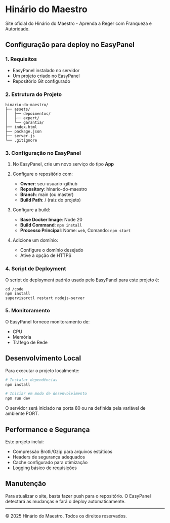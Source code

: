 # Hinário do Maestro

Site oficial do Hinário do Maestro - Aprenda a Reger com Franqueza e Autoridade.

## Configuração para deploy no EasyPanel

### 1. Requisitos

- EasyPanel instalado no servidor
- Um projeto criado no EasyPanel
- Repositório Git configurado

### 2. Estrutura do Projeto

```
hinario-do-maestro/
├── assets/
│   ├── depoimentos/
│   ├── expert/
│   └── garantia/
├── index.html
├── package.json
├── server.js
└── .gitignore
```

### 3. Configuração no EasyPanel

1. No EasyPanel, crie um novo serviço do tipo **App**
2. Configure o repositório com:

   - **Owner**: seu-usuario-github
   - **Repository**: hinario-do-maestro
   - **Branch**: main (ou master)
   - **Build Path**: / (raiz do projeto)

3. Configure a build:

   - **Base Docker Image**: Node 20
   - **Build Command**: `npm install`
   - **Processo Principal**: Nome: `web`, Comando: `npm start`

4. Adicione um domínio:
   - Configure o domínio desejado
   - Ative a opção de HTTPS

### 4. Script de Deployment

O script de deployment padrão usado pelo EasyPanel para este projeto é:

```
cd /code
npm install
supervisorctl restart nodejs-server
```

### 5. Monitoramento

O EasyPanel fornece monitoramento de:

- CPU
- Memória
- Tráfego de Rede

## Desenvolvimento Local

Para executar o projeto localmente:

```bash
# Instalar dependências
npm install

# Iniciar em modo de desenvolvimento
npm run dev
```

O servidor será iniciado na porta 80 ou na definida pela variável de ambiente PORT.

## Performance e Segurança

Este projeto inclui:

- Compressão Brotli/Gzip para arquivos estáticos
- Headers de segurança adequados
- Cache configurado para otimização
- Logging básico de requisições

## Manutenção

Para atualizar o site, basta fazer push para o repositório. O EasyPanel detectará as mudanças e fará o deploy automaticamente.

---

© 2025 Hinário do Maestro. Todos os direitos reservados.
